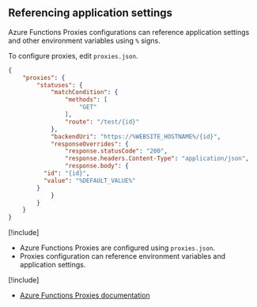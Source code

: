 ## Referencing application settings

Azure Functions Proxies configurations can reference application settings and other environment variables using `%` signs.

To configure proxies, edit `proxies.json`.

```json
{
	"proxies": {
		"statuses": {
			"matchCondition": {
				"methods": [
					"GET"
				],
				"route": "/test/{id}"
			},
			"backendUri": "https://%WEBSITE_HOSTNAME%/{id}",
			"responseOverrides": {
				"response.statusCode": "200",
				"response.headers.Content-Type": "application/json",
				"response.body": {
          "id": "{id}",
          "value": "%DEFAULT_VALUE%"
        }
			}
		}
	}
}
```


[!include[](../includes/takeaways-heading.md)]
- Azure Functions Proxies are configured using `proxies.json`.
- Proxies configuration can reference environment variables and application settings. 

[!include[](../includes/read-more-heading.md)]

- [Azure Functions Proxies documentation](https://docs.microsoft.com/en-us/azure/azure-functions/functions-proxies)
